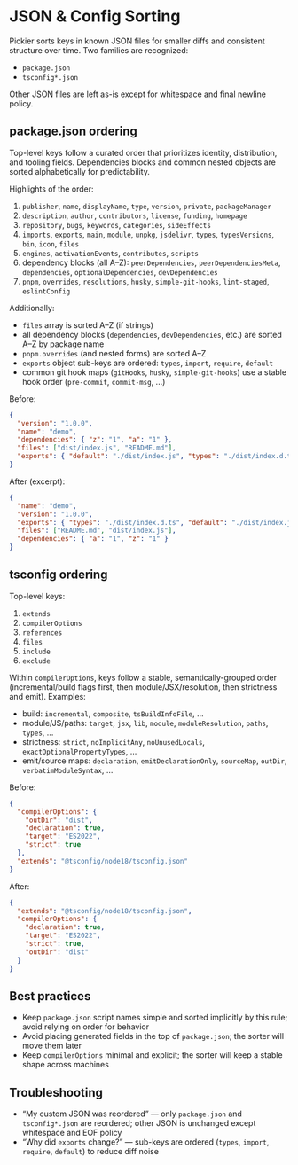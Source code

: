 # JSON & Config Sorting

Pickier sorts keys in known JSON files for smaller diffs and consistent structure over time. Two families are recognized:

- `package.json`
- `tsconfig*.json`

Other JSON files are left as-is except for whitespace and final newline policy.

## package.json ordering

Top-level keys follow a curated order that prioritizes identity, distribution, and tooling fields. Dependencies blocks and common nested objects are sorted alphabetically for predictability.

Highlights of the order:

1. `publisher`, `name`, `displayName`, `type`, `version`, `private`, `packageManager`
2. `description`, `author`, `contributors`, `license`, `funding`, `homepage`
3. `repository`, `bugs`, `keywords`, `categories`, `sideEffects`
4. `imports`, `exports`, `main`, `module`, `unpkg`, `jsdelivr`, `types`, `typesVersions`, `bin`, `icon`, `files`
5. `engines`, `activationEvents`, `contributes`, `scripts`
6. dependency blocks (all A–Z): `peerDependencies`, `peerDependenciesMeta`, `dependencies`, `optionalDependencies`, `devDependencies`
7. `pnpm`, `overrides`, `resolutions`, `husky`, `simple-git-hooks`, `lint-staged`, `eslintConfig`

Additionally:

- `files` array is sorted A–Z (if strings)
- all dependency blocks (`dependencies`, `devDependencies`, etc.) are sorted A–Z by package name
- `pnpm.overrides` (and nested forms) are sorted A–Z
- `exports` object sub-keys are ordered: `types`, `import`, `require`, `default`
- common git hook maps (`gitHooks`, `husky`, `simple-git-hooks`) use a stable hook order (`pre-commit`, `commit-msg`, ...)

Before:

```json
{
  "version": "1.0.0",
  "name": "demo",
  "dependencies": { "z": "1", "a": "1" },
  "files": ["dist/index.js", "README.md"],
  "exports": { "default": "./dist/index.js", "types": "./dist/index.d.ts" }
}
```

After (excerpt):

```json
{
  "name": "demo",
  "version": "1.0.0",
  "exports": { "types": "./dist/index.d.ts", "default": "./dist/index.js" },
  "files": ["README.md", "dist/index.js"],
  "dependencies": { "a": "1", "z": "1" }
}
```

## tsconfig ordering

Top-level keys:

1. `extends`
2. `compilerOptions`
3. `references`
4. `files`
5. `include`
6. `exclude`

Within `compilerOptions`, keys follow a stable, semantically-grouped order (incremental/build flags first, then module/JSX/resolution, then strictness and emit). Examples:

- build: `incremental`, `composite`, `tsBuildInfoFile`, ...
- module/JS/paths: `target`, `jsx`, `lib`, `module`, `moduleResolution`, `paths`, `types`, ...
- strictness: `strict`, `noImplicitAny`, `noUnusedLocals`, `exactOptionalPropertyTypes`, ...
- emit/source maps: `declaration`, `emitDeclarationOnly`, `sourceMap`, `outDir`, `verbatimModuleSyntax`, ...

Before:

```json
{
  "compilerOptions": {
    "outDir": "dist",
    "declaration": true,
    "target": "ES2022",
    "strict": true
  },
  "extends": "@tsconfig/node18/tsconfig.json"
}
```

After:

```json
{
  "extends": "@tsconfig/node18/tsconfig.json",
  "compilerOptions": {
    "declaration": true,
    "target": "ES2022",
    "strict": true,
    "outDir": "dist"
  }
}
```

## Best practices

- Keep `package.json` script names simple and sorted implicitly by this rule; avoid relying on order for behavior
- Avoid placing generated fields in the top of `package.json`; the sorter will move them later
- Keep `compilerOptions` minimal and explicit; the sorter will keep a stable shape across machines

## Troubleshooting

- “My custom JSON was reordered” — only `package.json` and `tsconfig*.json` are reordered; other JSON is unchanged except whitespace and EOF policy
- “Why did `exports` change?” — sub-keys are ordered (`types`, `import`, `require`, `default`) to reduce diff noise
